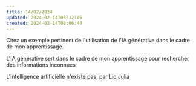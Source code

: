 ```yaml
---
title: 14/02/2024
updated: 2024-02-14T08:12:05
created: 2024-02-14T08:06:44
---
```


Citez un exemple pertinent de l'utilisation de l'IA générative dans le cadre de mon apprentissage.

L'IA générative sert dans le cadre de mon apprentissage pour rechercher des informations inconnues

L'intelligence artificielle n'existe pas, par Lic Julia

